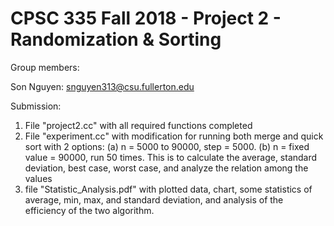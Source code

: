 # CPSC 335 Fall 2018 - Project 2 - Randomization & Sorting

Group members:

Son Nguyen: snguyen313@csu.fullerton.edu

Submission:
 1. File "project2.cc" with all required functions completed
 2. File "experiment.cc" with modification for running both merge and quick sort with 2 options:
	(a) n = 5000 to 90000, step = 5000.
	(b) n = fixed value = 90000, run 50 times. This is to calculate the average, standard deviation, best case, worst case, and analyze the relation among the values
 3. file "Statistic_Analysis.pdf" with plotted data, chart, some statistics of average, min, max, and standard deviation, and analysis of the efficiency of the two algorithm.
